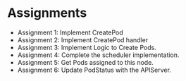 # Assignments

- Assignment 1: Implement CreatePod
- Assignment 2: Implement CreatePod handler
- Assignment 3: Implement Logic to Create Pods.
- Assignment 4: Complete the scheduler implementation.
- Assignment 5: Get Pods assigned to this node.
- Assignment 6: Update PodStatus with the APIServer.